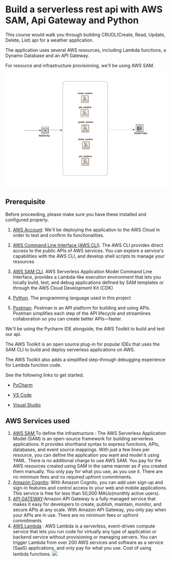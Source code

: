 
# Build a serverless rest api with AWS SAM, Api Gateway and Python
This course would walk you through building CRUDL(Create, Read, Update, Delete, List) api for a weather application.

The application uses several AWS resources, including Lambda functions, a Dynamo Database and an API Gateway. 

For resource and infrastructure provisioning, we'll be using AWS SAM.


![alt text](https://raw.githubusercontent.com/EducloudHQ/rest_with_sam_python/master/assets/solutions_architecture_python.png)

## Prerequisite
Before proceeding, please make sure you have these installed and configured properly.

1. [AWS Account](https://aws.amazon.com/):
We'll be deploying the application to the AWS Cloud in order to test and confirm its functionalities.

2. [AWS Command Line Interface (AWS CLI)](https://awscli.amazonaws.com/AWSCLIV2.msi). The AWS CLI provides direct access to the public APIs of AWS services. You can explore a service's capabilities with the AWS CLI, and develop shell scripts to manage your resources
3. [ AWS SAM CLI](https://github.com/aws/aws-sam-cli/releases/latest/download/AWS_SAM_CLI_64_PY3.msi). AWS Serverless Application Model Command Line Interface, provides a Lambda-like execution environment that lets you locally build, test, and debug applications defined by SAM templates or through the AWS Cloud Development Kit (CDK)
4. [Python](https://www.python.org/ftp/python/3.11.4/python-3.11.4-amd64.exe). The programming language used in this project
5. [Postman](https://www.postman.com/downloads/). Postman is an API platform for building and using APIs. Postman simplifies each step of the API lifecycle and streamlines collaboration so you can create better APIs—faster.

We'll be using the Pycharm IDE alongside, the AWS Toolkit to build and test our api.

The AWS Toolkit is an open source plug-in for popular IDEs that uses the SAM CLI to build and deploy serverless applications on AWS. 

The AWS Toolkit also adds a simplified step-through debugging experience for Lambda function code. 

See the following links to get started.

* [PyCharm](https://docs.aws.amazon.com/toolkit-for-jetbrains/latest/userguide/welcome.html)

* [VS Code](https://docs.aws.amazon.com/toolkit-for-vscode/latest/userguide/welcome.html)
* [Visual Studio](https://docs.aws.amazon.com/toolkit-for-visual-studio/latest/user-guide/welcome.html)

## AWS Services used
1. [AWS SAM ](https://aws.amazon.com/serverless/sam/) To define the infrastructure : The AWS Serverless Application Model (SAM) is an open-source framework for building serverless applications. It provides shorthand syntax to express functions, APIs, databases, and event source mappings. With just a few lines per resource, you can define the application you want and model it using YAML. There is no additional charge to use AWS SAM. You pay for the AWS resources created using SAM in the same manner as if you created them manually. You only pay for what you use, as you use it. There are no minimum fees and no required upfront commitments.
2. [Amazon Cognito](https://aws.amazon.com/cognito/): With Amazon Cognito, you can add user sign-up and sign-in features and control access to your web and mobile applications. This service is free for less than 50,000 MAUs(monthly active users).
3. [API GATEWAY](https://aws.amazon.com/api-gateway/):Amazon API Gateway is a fully managed service that makes it easy for developers to create, publish, maintain, monitor, and secure APIs at any scale. With Amazon API Gateway, you only pay when your APIs are in use. There are no minimum fees or upfront commitments
4. [AWS Lambda](https://aws.amazon.com/lambda/) : AWS Lambda is a serverless, event-driven compute service that lets you run code for virtually any type of application or backend service without provisioning or managing servers. You can trigger Lambda from over 200 AWS services and software as a service (SaaS) applications, and only pay for what you use. Cost of using lambda functions.
 ![](img/lp.png)